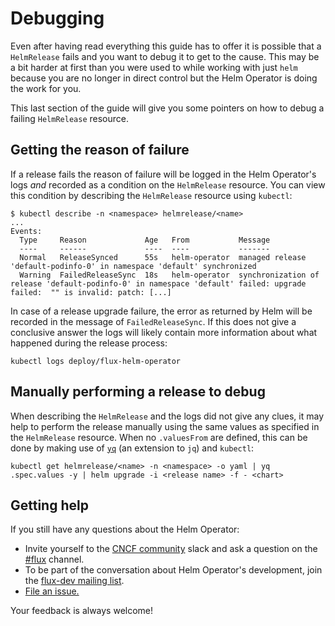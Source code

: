 # Debugging

Even after having read everything this guide has to offer it is possible that a
`HelmRelease` fails and you want to debug it to get to the cause. This may be
a bit harder at first than you were used to while working with just `helm`
because you are no longer in direct control but the Helm Operator is doing the
work for you.

This last section of the guide will give you some pointers on how to debug a
failing `HelmRelease` resource.

## Getting the reason of failure

If a release fails the reason of failure will be logged in the Helm Operator's
logs _and_ recorded as a condition on the `HelmRelease` resource. You can view
this condition by describing the `HelmRelease` resource using `kubectl`:

```console
$ kubectl describe -n <namespace> helmrelease/<name>
...
Events:
  Type     Reason             Age   From           Message
  ----     ------             ----  ----           -------
  Normal   ReleaseSynced      55s   helm-operator  managed release 'default-podinfo-0' in namespace 'default' synchronized
  Warning  FailedReleaseSync  18s   helm-operator  synchronization of release 'default-podinfo-0' in namespace 'default' failed: upgrade failed:  "" is invalid: patch: [...]
```

In case of a release upgrade failure, the error as returned by Helm will be
recorded in the message of `FailedReleaseSync`. If this does not give a
conclusive answer the logs will likely contain more information about what
happened during the release process:

```console
kubectl logs deploy/flux-helm-operator
```

## Manually performing a release to debug

When describing the `HelmRelease` and the logs did not give any clues, it may
help to perform the release manually using the same values as specified in the
`HelmRelease` resource. When no `.valuesFrom` are defined, this can be done
by making use of [`yq`](https://github.com/kislyuk/yq) (an extension to `jq`)
and `kubectl`:

```console
kubectl get helmrelease/<name> -n <namespace> -o yaml | yq .spec.values -y | helm upgrade -i <release name> -f - <chart>
```

## Getting help

If you still have any questions about the Helm Operator:

- Invite yourself to the <a href="https://slack.cncf.io" target="_blank">CNCF community</a>
  slack and ask a question on the [#flux](https://cloud-native.slack.com/messages/flux/)
  channel.
- To be part of the conversation about Helm Operator's development, join the
  [flux-dev mailing list](https://lists.cncf.io/g/cncf-flux-dev).
- [File an issue.](https://github.com/fluxcd/helm-operator/issues/new)

Your feedback is always welcome!